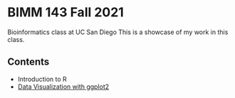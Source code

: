 # BIMM 143 Fall 2021
Bioinformatics class at UC San Diego
This is a showcase of my work in this class.

## Contents 
- Introduction to R 
- [Data Visualization with ggplot2](https://github.com/Dominiquelie/bimm143/blob/main/class05/class05.html)

